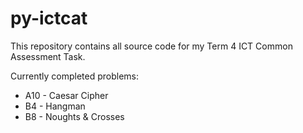 # py-ictcat
This repository contains all source code for my Term 4 ICT Common Assessment Task.

Currently completed problems:
* A10 - Caesar Cipher
* B4 - Hangman
* B8 - Noughts & Crosses
